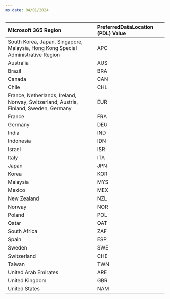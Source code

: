 ```yaml
---
ms.date: 04/01/2024
---
```

|  Microsoft 365 Region                                                               |  PreferredDataLocation (PDL) Value
|:------------------------------------------------------------------------------------|:-------|
|South Korea, Japan, Singapore, Malaysia, Hong Kong Special Administrative Region     |APC
|Australia                                                                            |AUS
|Brazil                                                                               |BRA
|Canada                                                                               |CAN
|Chile                                                                                |CHL
|France, Netherlands, Ireland, Norway, Switzerland, Austria, Finland, Sweden, Germany |EUR
|France                                                                               |FRA
|Germany                                                                              |DEU
|India                                                                                |IND
|Indonesia                                                                            |IDN
|Israel                                                                               |ISR
|Italy                                                                                |ITA
|Japan                                                                                |JPN
|Korea                                                                                |KOR
|Malaysia                                                                             |MYS
|Mexico                                                                               |MEX
|New Zealand                                                                          |NZL
|Norway                                                                               |NOR
|Poland                                                                               |POL
|Qatar                                                                                |QAT
|South Africa                                                                         |ZAF
|Spain                                                                                |ESP
|Sweden                                                                               |SWE
|Switzerland                                                                          |CHE
|Taiwan                                                                               |TWN
|United Arab Emirates                                                                 |ARE
|United Kingdom                                                                       |GBR
|United States                                                                        |NAM

